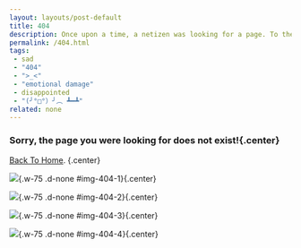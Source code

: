 ```yaml
---
layout: layouts/post-default
title: 404
description: Once upon a time, a netizen was looking for a page. To their dismay, they got this disappointing article.
permalink: /404.html
tags:
 - sad
 - "404"
 - ">_<"
 - "emotional damage"
 - disappointed
 - "(╯°□°）╯︵ ┻━┻"
related: none
---
```


### Sorry, the page you were looking for does not exist!{.center}

[Back To Home](/).
{.center}

![](/img/posts/memes/404-1.jpg){.w-75 .d-none #img-404-1}{.center}

![](/img/posts/memes/404-2.jpg){.w-75 .d-none #img-404-2}{.center}

![](/img/posts/memes/404-3.jpg){.w-75 .d-none #img-404-3}{.center}

![](/img/posts/memes/404-4.jpg){.w-75 .d-none #img-404-4}{.center}

